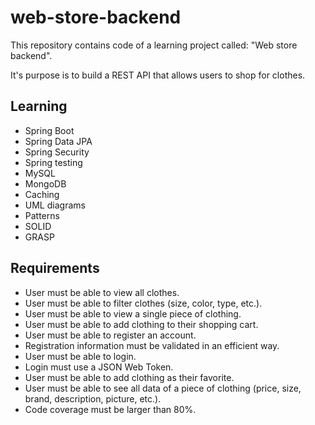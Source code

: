 # web-store-backend

This repository contains code of a learning project called: "Web store backend".

It's purpose is to build a REST API that allows users to shop for clothes.

## Learning

- Spring Boot
- Spring Data JPA
- Spring Security
- Spring testing
- MySQL
- MongoDB
- Caching
- UML diagrams
- Patterns
- SOLID
- GRASP

## Requirements

- User must be able to view all clothes.
- User must be able to filter clothes (size, color, type, etc.).
- User must be able to view a single piece of clothing.
- User must be able to add clothing to their shopping cart.
- User must be able to register an account.
- Registration information must be validated in an efficient way.
- User must be able to login.
- Login must use a JSON Web Token.
- User must be able to add clothing as their favorite.
- User must be able to see all data of a piece of clothing (price, size, brand, description, picture, etc.).
- Code coverage must be larger than 80%.
